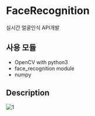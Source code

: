 # FaceRecognition
실시간 얼굴인식 API개발

## 사용 모듈
- OpenCV with python3
- face_recognition module
- numpy

## Description
![1](./src/1.JPG)
